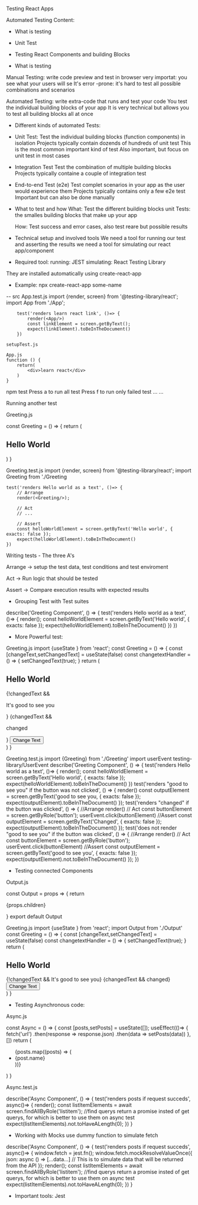 Testing React Apps

Automated Testing
Content:

- What is testing
- Unit Test
- Testing React Components and building Blocks

- What is testing

Manual Testing:
write code preview and test in browser
very importat: you see what your users will se
It's error -prone: it's hard to test all possible combinations and scenarios

Automated Testing:
write extra-code that runs and test your code
You test the individual building blocks of your app
It is very technical but allows you to test all building blocks all at once

- Different kinds of automated Tests:

* Unit Test:
  Test the individual building blocks (function components) in isolation
  Projects typically contain dozends of hundreds of unit test
  This is the most common important kind of test
  Also important, but focus on unit test in most cases

* Integration Test
  Test the combination of multiple building blocks
  Projects typically containe a couple of integration test

* End-to-end Test (e2e)
  Test complet scenarios in your app as the user would experience them
  Projects typically contains only a few e2e test
  Important but can also be done manually

- What to test and how
    What:
    Test the different building blocks 
    unit Tests: the smalles building blocks that make up your app

    How:
    Test success and error cases, also test reare but possible results


- Technical setup and involved tools
We need a tool for running our test and asserting the results 
we need a tool for simulating our react app/component

* Required tool: 
    running: JEST
    simulating: React Testing Library

They are installed automatically using create-react-app

- Example:
npx create-react-app some-name

-- src
    App.test.js
        import {render, screen} from '@testing-library/react';
        import App from './App';

        test('renders learn react link', ()=> {
            render(<App/>)
            const linkElement = screen.getByText();
            expect(linkElement).toBeInTheDocument()
        })

    setupTest.js

    App.js
    function () {
        return(
            <div>learn react</div>
        )
    }

npm test
Press a to run all test
Press f to run only failed test 
...
...

Running another test

Greeting.js

const Greeting = () => {
    return (
        <div>
            <h2>Hello World</h2>
        </div>
    )
}

Greeting.test.js
    import {render, screen} from '@testing-library/react';
    import Greeting from './Greeting

    test('renders Hello world as a text', ()=> {
        // Arrange
        render(<Greeting/>);

        // Act
        // ...

        // Assert
        const helloWorldElement = screen.getByText('Hello world', { exacts: false });
        expect(helloWorldElement).toBeInTheDocument()
    })

Writing tests - The three A's

Arrange -> setup the test data, test conditions and test enviroment

Act -> Run logic that should be tested 

Assert -> Compare execution results with expected results

- Grouping Test with Test suites

describe('Greeting Component', () => {
    test('renders Hello world as a text', ()=> {
        render(<Greeting/>);
        const helloWorldElement = screen.getByText('Hello world', { exacts: false });
        expect(helloWorldElement).toBeInTheDocument()
    })
})


- More Powerful test:

Greeting.js
import {useState } from 'react';
const Greeting = () => {
    const [changeText,setChangedText] = useState(false)
    const changetextHandler = () => {
        setChangedText(true);
    }
    return (
        <div>
            <h2>Hello World</h2>
            {!changedText && <p>It's good to see you</p>}
            {changedText && <p>changed</p>}
            <button onClick={changeTextHandler}>Change Text</button>
        </div>
    )
}

Greeting.test.js
<Greeting/>
import {Greeting} from './Greeting'
import userEvent testing-library/UserEvent
describe('Greeting Component', () => {
    test('renders Hello world as a text', ()=> {
        render(<Greeting/>);
        const helloWorldElement = screen.getByText('Hello world', { exacts: false });
        expect(helloWorldElement).toBeInTheDocument()
    })
    test('renders "good to see you" if the button was not clicked', () => {
        render(<Greeting />)
        const outputElement = screen.getByText('good to see you, { exacts: false });
        expect(outputElement).toBeInTheDocument()
    });
    test('renders "changed" if the button was clicked', () => {
        //Arrange
        render(<Greeting />)
        // Act 
        const buttonElement = screen.getByRole('button');
        userEvent.click(buttonElement)
        //Assert
        const outputElement = screen.getByText('Changed', { exacts: false });
        expect(outputElement).toBeInTheDocument()
    });
    test('does not render "good to see you" if the button was clicked', () => {
        //Arrange
        render(<Greeting />)
        // Act 
        const buttonElement = screen.getByRole('button');
        userEvent.click(buttonElement)
        //Assert
        const outputElement = screen.getByText('good to see you', { exacts: false });
        expect(outputElement).not.toBeInTheDocument()
    });
})

- Testing connected Components

<Output>
Output.js

const Output = props => {
    return <p>{props.children}</p>
}
export default Output


Greeting.js
import {useState } from 'react';
import Output from './Output'
const Greeting = () => {
    const [changeText,setChangedText] = useState(false)
    const changetextHandler = () => {
        setChangedText(true);
    }
    return (
        <div>
            <h2>Hello World</h2>
            {!changedText && <Output>It's good to see you<Output>}
            {changedText && <Output>changed</Output>}
            <button onClick={changeTextHandler}>Change Text</button>
        </div>
    )
}

- Testing Asynchronous code:
<Async>
Async.js

const Async = () => {
    const [posts,setPosts] = useState([]); 
    useEffect(()=> {
        fetch('url')
        .then(response => response.json)
        .then(data => setPosts(data))
    }, [])
    return (
        <div>
            <ul>
                {posts.map((posts) => (
                    <li key={post.id}>{post.name}</li>
                ))}
            <ul>
        </div>
    )
}

Async.test.js

describe('Async Component', () => {
    test('renders posts if request succeds', async()=> {
        render(<Async/>);
        const listItemElements = await screen.findAllByRole('listitem');
            //find querys return a promise insted of get querys, for which is better to use them on async test
        expect(listItemElements).not.toHaveALength(0);
    })
}

- Working with Mocks
use dummy function to simulate fetch

describe('Async Component', () => {
    test('renders posts if request succeds', async()=> {
        window.fetch = jest.fn();
        window.fetch.mockResolveValueOnce({
            json: async () => [...data...] // This is to simulate data that will be returned from the API
        });
        render(<Async/>);
        const listItemElements = await screen.findAllByRole('listitem');
            //find querys return a promise insted of get querys, for which is better to use them on async test
        expect(listItemElements).not.toHaveALength(0);
    })
}

- Important tools:
Jest








